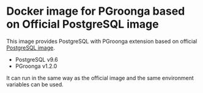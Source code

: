 # Docker image for PGroonga based on Official PostgreSQL image

This image provides PostgreSQL with PGroonga extension based on
official [PostgreSQL image](https://hub.docker.com/_/postgres/).

* PostgreSQL v9.6
* PGroonga v1.2.0

It can run in the same way as the official image and the same environment
variables can be used.
